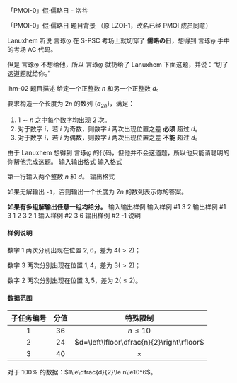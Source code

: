 



「PMOI-0」假·儒略日 - 洛谷














「PMOI-0」假·儒略日
题目背景
（原 LZOI-1，改名已经 PMOI 成员同意）

Lanuxhem 听说 言琢დ 在 S-PSC 考场上就切穿了 **儒略の日**，想得到 言琢დ 手中的考场 AC 代码。

但是 言琢დ 不想给他，所以 言琢დ 就扔给了 Lanuxhem 下面这题，并说：“切了这道题就给你。”

lhm-02
题目描述
给定一个正整数 $n$ 和另一个正整数 $d$。

要求构造一个长度为 $2n$ 的数列 $\{a_{2n}\}$，满足：

1. $1\sim n$ 之中每个数字均出现 $2$ 次。
2. 对于数字 $i$，若 $i$ 为奇数，则数字 $i$ 两次出现位置之差 **必须** 超过 $d$。
3. 对于数字 $i$，若 $i$ 为偶数，则数字 $i$ 两次出现位置之差 **不能** 超过 $d$。

由于 Lanuxhem 想得到 言琢დ 的代码，但他并不会这道题，所以他只能请聪明的你帮他完成这题。
输入输出格式
输入格式

第一行输入两个整数 $n$ 和 $d$。
输出格式

如果无解输出 `-1`，否则输出一个长度为 $2n$ 的数列表示你的答案。

**如果有多组解输出任意一组均给分。**
输入输出样例
输入样例 #1
3 2
输出样例 #1
3 1 2 3 2 1
输入样例 #2
3 6
输出样例 #2
-1
说明
#### 样例说明

数字 $1$ 两次分别出现在位置 $2,6$，差为 $4(>2)$；

数字 $3$ 两次分别出现在位置 $1,4$，差为 $3(>2)$；

数字 $2$ 两次分别出现在位置 $3,5$，差为 $2(\le2)$。

#### 数据范围

| 子任务编号 | 分值 | 特殊限制 |
| :-: | :-: | :-: |
| $1$ | $36$ | $n\le10$ |
| $2$ | $24$ | $d=\left\lfloor\dfrac{n}{2}\right\rfloor$ |
| $3$ | $40$ | $\times$ |

对于 $100\%$ 的数据：$1\le\dfrac{d}{2}\le n\le10^6$。







